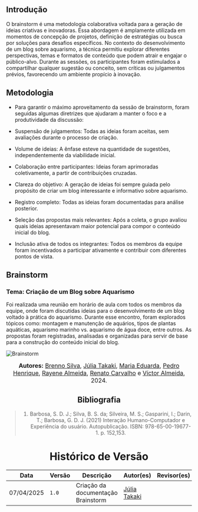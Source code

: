 ## Introdução
O brainstorm é uma metodologia colaborativa voltada para a geração de ideias criativas e inovadoras. Essa abordagem é amplamente utilizada em momentos de concepção de projetos, definição de estratégias ou busca por soluções para desafios específicos. No contexto do desenvolvimento de um blog sobre aquarismo, a técnica permitiu explorar diferentes perspectivas, temas e formatos de conteúdo que podem atrair e engajar o público-alvo. Durante as sessões, os participantes foram estimulados a compartilhar qualquer sugestão ou conceito, sem críticas ou julgamentos prévios, favorecendo um ambiente propício à inovação.

## Metodologia
- Para garantir o máximo aproveitamento da sessão de brainstorm, foram seguidas algumas diretrizes que ajudaram a manter o foco e a produtividade da discussão:

- Suspensão de julgamentos: Todas as ideias foram aceitas, sem avaliações durante o processo de criação.

- Volume de ideias: A ênfase esteve na quantidade de sugestões, independentemente da viabilidade inicial.

- Colaboração entre participantes: Ideias foram aprimoradas coletivamente, a partir de contribuições cruzadas.

- Clareza do objetivo: A geração de ideias foi sempre guiada pelo propósito de criar um blog interessante e informativo sobre aquarismo.

- Registro completo: Todas as ideias foram documentadas para análise posterior.

- Seleção das propostas mais relevantes: Após a coleta, o grupo avaliou quais ideias apresentavam maior potencial para compor o conteúdo inicial do blog.

- Inclusão ativa de todos os integrantes: Todos os membros da equipe foram incentivados a participar ativamente e contribuir com diferentes pontos de vista.

## Brainstorm

### Tema: Criação de um Blog sobre Aquarismo
Foi realizada uma reunião em horário de aula com todos os membros da equipe, onde foram discutidas ideias para o desenvolvimento de um blog voltado à prática do aquarismo. Durante esse encontro, foram explorados tópicos como: montagem e manutenção de aquários, tipos de plantas aquáticas, aquarismo marinho vs. aquarismo de água doce, entre outros. As propostas foram registradas, analisadas e organizadas para servir de base para a construção do conteúdo inicial do blog.

![Brainstorm](/assets/Brainstorm.png)

<div  style="text-align: center">

<font size="3"><p style="text-align: center"><b>Autores:</b> <a href="https://github.com/Brenno-Silva01">Brenno Silva</a>, <a href="https://github.com/juliatakaki">Júlia Takaki</a>, <a href="https://github.com/DudaV228">Maria Eduarda</a>, <a href="https://github.com/PedroHhenriq">Pedro Henrique</a>, <a href="https://github.com/rayenealmeida">Rayene Almeida</a>, <a href="https://github.com/Osidious">Renato Carvalho</a> e <a href="https://github.com/aqela-batata-alt">Víctor Almeida</a>, 2024.</p></font>
<div>

## Bibliografia

> 1. Barbosa, S. D. J.; Silva, B. S. da; Silveira, M. S.; Gasparini, I.; Darin, T.; Barbosa, G. D. J. (2021) Interação Humano-Computador e Experiência do usuário. Autopublicação. ISBN: 978-65-00-19677-1. p. 152,153.


# Histórico de Versão
| Data | Versão | Descrição | Autor(es) | Revisor(es) |
|------|--------|-----------|-----------| :---------: |
| 07/04/2025 | `1.0` | Criação da documentação Brainstorm | [Júlia Takaki](https://github.com/juliatakaki) | 